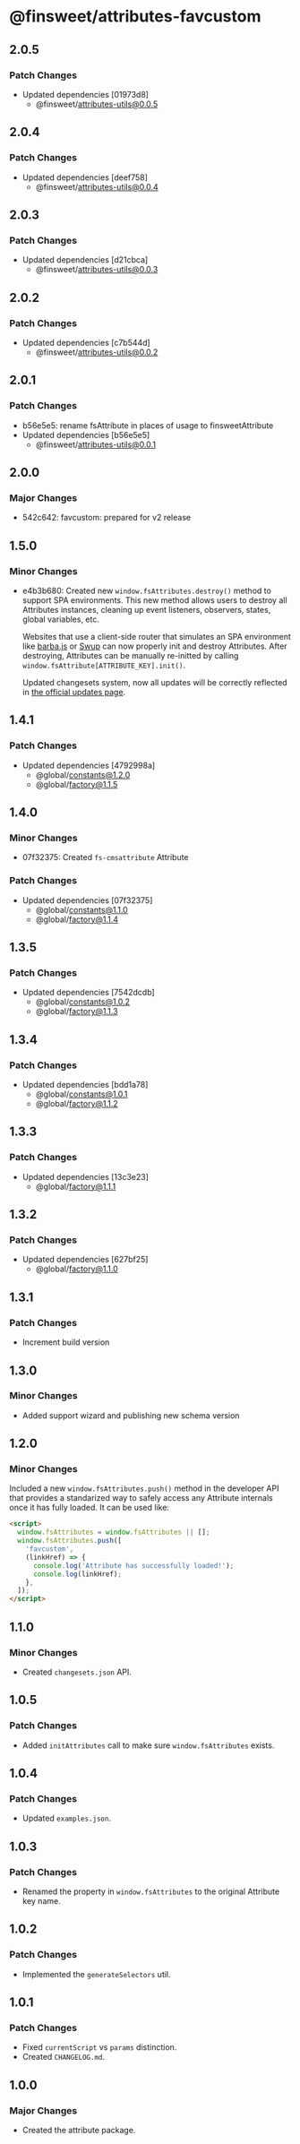 # @finsweet/attributes-favcustom

## 2.0.5

### Patch Changes

- Updated dependencies [01973d8]
  - @finsweet/attributes-utils@0.0.5

## 2.0.4

### Patch Changes

- Updated dependencies [deef758]
  - @finsweet/attributes-utils@0.0.4

## 2.0.3

### Patch Changes

- Updated dependencies [d21cbca]
  - @finsweet/attributes-utils@0.0.3

## 2.0.2

### Patch Changes

- Updated dependencies [c7b544d]
  - @finsweet/attributes-utils@0.0.2

## 2.0.1

### Patch Changes

- b56e5e5: rename fsAttribute in places of usage to finsweetAttribute
- Updated dependencies [b56e5e5]
  - @finsweet/attributes-utils@0.0.1

## 2.0.0

### Major Changes

- 542c642: favcustom: prepared for v2 release

## 1.5.0

### Minor Changes

- e4b3b680: Created new `window.fsAttributes.destroy()` method to support SPA environments.
  This new method allows users to destroy all Attributes instances, cleaning up event listeners, observers, states, global variables, etc.

  Websites that use a client-side router that simulates an SPA environment like [barba.js](https://barba.js.org/) or [Swup](https://swup.js.org/) can now properly init and destroy Attributes.
  After destroying, Attributes can be manually re-initted by calling `window.fsAttribute[ATTRIBUTE_KEY].init()`.

  Updated changesets system, now all updates will be correctly reflected in [the official updates page](https://www.finsweet.com/attributes/updates).

## 1.4.1

### Patch Changes

- Updated dependencies [4792998a]
  - @global/constants@1.2.0
  - @global/factory@1.1.5

## 1.4.0

### Minor Changes

- 07f32375: Created `fs-cmsattribute` Attribute

### Patch Changes

- Updated dependencies [07f32375]
  - @global/constants@1.1.0
  - @global/factory@1.1.4

## 1.3.5

### Patch Changes

- Updated dependencies [7542dcdb]
  - @global/constants@1.0.2
  - @global/factory@1.1.3

## 1.3.4

### Patch Changes

- Updated dependencies [bdd1a78]
  - @global/constants@1.0.1
  - @global/factory@1.1.2

## 1.3.3

### Patch Changes

- Updated dependencies [13c3e23]
  - @global/factory@1.1.1

## 1.3.2

### Patch Changes

- Updated dependencies [627bf25]
  - @global/factory@1.1.0

## 1.3.1

### Patch Changes

- Increment build version

## 1.3.0

### Minor Changes

- Added support wizard and publishing new schema version

## 1.2.0

### Minor Changes

Included a new `window.fsAttributes.push()` method in the developer API that provides a standarized way to safely access any Attribute internals once it has fully loaded.
It can be used like:

```html
<script>
  window.fsAttributes = window.fsAttributes || [];
  window.fsAttributes.push([
    'favcustom',
    (linkHref) => {
      console.log('Attribute has successfully loaded!');
      console.log(linkHref);
    },
  ]);
</script>
```

## 1.1.0

### Minor Changes

- Created `changesets.json` API.

## 1.0.5

### Patch Changes

- Added `initAttributes` call to make sure `window.fsAttributes` exists.

## 1.0.4

### Patch Changes

- Updated `examples.json`.

## 1.0.3

### Patch Changes

- Renamed the property in `window.fsAttributes` to the original Attribute key name.

## 1.0.2

### Patch Changes

- Implemented the `generateSelectors` util.

## 1.0.1

### Patch Changes

- Fixed `currentScript` vs `params` distinction.
- Created `CHANGELOG.md`.

## 1.0.0

### Major Changes

- Created the attribute package.
